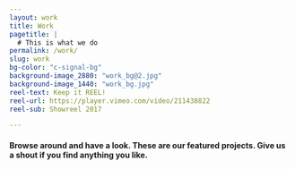 ```yaml
---
layout: work
title: Work
pagetitle: |
  # This is what we do
permalink: /work/
slug: work
bg-color: "c-signal-bg"
background-image_2880: "work_bg@2.jpg"
background-image_1440: "work_bg.jpg"
reel-text: Keep it REEL!
reel-url: https://player.vimeo.com/video/211438822
reel-sub: Showreel 2017 

---
```


#### Browse around and have a look. These are our featured projects. Give us a shout if you find anything you like.